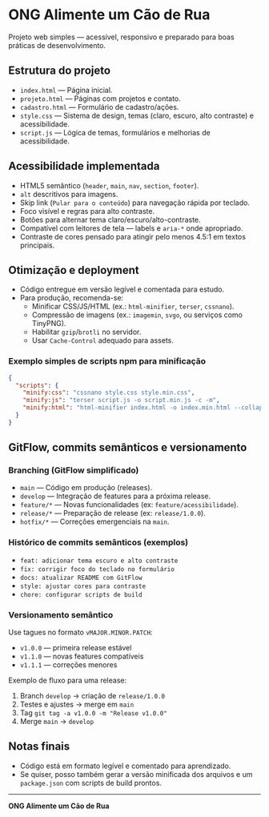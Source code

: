 # ONG Alimente um Cão de Rua

Projeto web simples — acessível, responsivo e preparado para boas práticas de desenvolvimento.

## Estrutura do projeto
- `index.html` — Página inicial.
- `projeto.html` — Páginas com projetos e contato.
- `cadastro.html` — Formulário de cadastro/ações.
- `style.css` — Sistema de design, temas (claro, escuro, alto contraste) e acessibilidade.
- `script.js` — Lógica de temas, formulários e melhorias de acessibilidade.

## Acessibilidade implementada
- HTML5 semântico (`header`, `main`, `nav`, `section`, `footer`).
- `alt` descritivos para imagens.
- Skip link (`Pular para o conteúdo`) para navegação rápida por teclado.
- Foco visível e regras para alto contraste.
- Botões para alternar tema claro/escuro/alto-contraste.
- Compatível com leitores de tela — labels e `aria-*` onde apropriado.
- Contraste de cores pensado para atingir pelo menos 4.5:1 em textos principais.

## Otimização e deployment
- Código entregue em versão legível e comentada para estudo.
- Para produção, recomenda-se:
  - Minificar CSS/JS/HTML (ex.: `html-minifier`, `terser`, `cssnano`).
  - Compressão de imagens (ex.: `imagemin`, `svgo`, ou serviços como TinyPNG).
  - Habilitar `gzip`/`brotli` no servidor.
  - Usar `Cache-Control` adequado para assets.

### Exemplo simples de scripts npm para minificação
```json
{
  "scripts": {
    "minify:css": "cssnano style.css style.min.css",
    "minify:js": "terser script.js -o script.min.js -c -m",
    "minify:html": "html-minifier index.html -o index.min.html --collapse-whitespace --remove-comments"
  }
}
```

## GitFlow, commits semânticos e versionamento
### Branching (GitFlow simplificado)
- `main` — Código em produção (releases).
- `develop` — Integração de features para a próxima release.
- `feature/*` — Novas funcionalidades (ex: `feature/acessibilidade`).
- `release/*` — Preparação de release (ex: `release/1.0.0`).
- `hotfix/*` — Correções emergenciais na `main`.

### Histórico de commits semânticos (exemplos)
- `feat: adicionar tema escuro e alto contraste`
- `fix: corrigir foco do teclado no formulário`
- `docs: atualizar README com GitFlow`
- `style: ajustar cores para contraste`
- `chore: configurar scripts de build`

### Versionamento semântico
Use tagues no formato `vMAJOR.MINOR.PATCH`:
- `v1.0.0` — primeira release estável
- `v1.1.0` — novas features compatíveis
- `v1.1.1` — correções menores

Exemplo de fluxo para uma release:
1. Branch `develop` → criação de `release/1.0.0`
2. Testes e ajustes → merge em `main`
3. Tag `git tag -a v1.0.0 -m "Release v1.0.0"`
4. Merge `main` → `develop`

## Notas finais
- Código está em formato legível e comentado para aprendizado.
- Se quiser, posso também gerar a versão minificada dos arquivos e um `package.json` com scripts de build prontos.

---  
**ONG Alimente um Cão de Rua**
